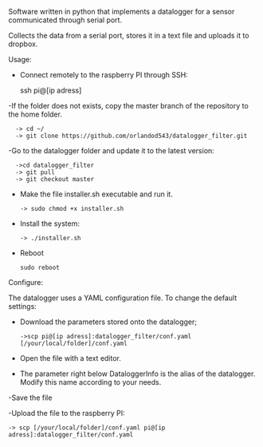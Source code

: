 Software written in python that implements a datalogger for a sensor communicated through serial port.

Collects the data from a serial port, stores it in a text file and uploads it to dropbox.


Usage:
- Connect remotely to the raspberry PI through SSH:

  ssh pi@[ip adress]

-If the folder does not exists, copy the master branch of the repository to the home folder. 

      -> cd ~/
      -> git clone https://github.com/orlandod543/datalogger_filter.git
 
 -Go to the datalogger folder and update it to the latest version:
  
      ->cd datalogger_filter
      -> git pull
      -> git checkout master
  

- Make the file installer.sh executable and run it.

      -> sudo chmod +x installer.sh
  
- Install the system:

      -> ./installer.sh
  
- Reboot

      sudo reboot

Configure:

The datalogger uses a YAML configuration file.
To change the default settings:
  - Download the parameters stored onto the datalogger;

        ->scp pi@[ip adress]:datalogger_filter/conf.yaml [/your/local/folder]/conf.yaml

  - Open the file with a text editor.
  
  - The parameter right below DataloggerInfo is the alias of the datalogger. Modify this name according to your needs.
  
  -Save the file
  
  -Upload the file to the raspberry PI:

    -> scp [/your/local/folder]/conf.yaml pi@[ip adress]:datalogger_filter/conf.yaml
